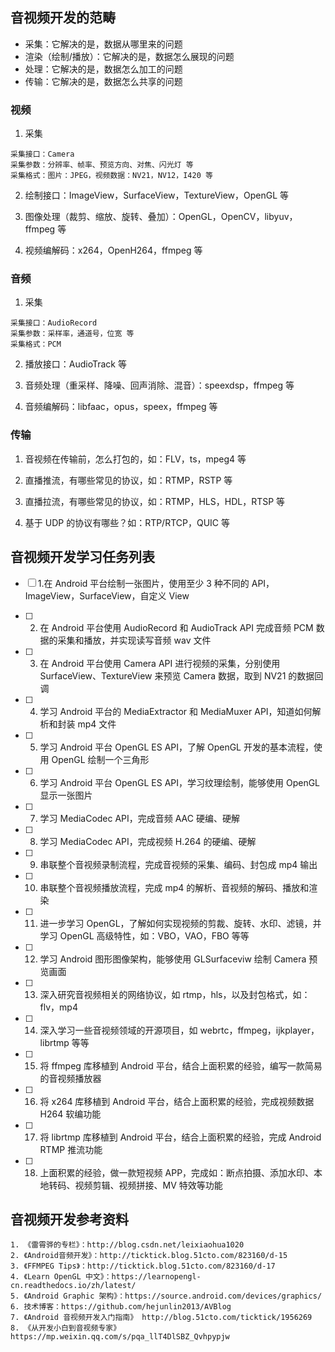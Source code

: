 ## 音视频开发的范畴
+ 采集：它解决的是，数据从哪里来的问题
+ 渲染（绘制/播放）：它解决的是，数据怎么展现的问题
+ 处理：它解决的是，数据怎么加工的问题
+ 传输：它解决的是，数据怎么共享的问题

### 视频
1. 采集
~~~
采集接口：Camera
采集参数：分辨率、帧率、预览方向、对焦、闪光灯 等
采集格式：图片：JPEG，视频数据：NV21，NV12，I420 等
~~~
2. 绘制接口：ImageView，SurfaceView，TextureView，OpenGL 等

3. 图像处理（裁剪、缩放、旋转、叠加）：OpenGL，OpenCV，libyuv，ffmpeg 等
4. 视频编解码：x264，OpenH264，ffmpeg 等

### 音频
1. 采集
~~~
采集接口：AudioRecord
采集参数：采样率，通道号，位宽 等
采集格式：PCM 
~~~

2. 播放接口：AudioTrack 等

3. 音频处理（重采样、降噪、回声消除、混音）：speexdsp，ffmpeg 等

4. 音频编解码：libfaac，opus，speex，ffmpeg 等

### 传输
1. 音视频在传输前，怎么打包的，如：FLV，ts，mpeg4 等

2. 直播推流，有哪些常见的协议，如：RTMP，RSTP 等

3. 直播拉流，有哪些常见的协议，如：RTMP，HLS，HDL，RTSP 等

4. 基于 UDP 的协议有哪些？如：RTP/RTCP，QUIC 等

## 音视频开发学习任务列表

- [ ] 1.在 Android 平台绘制一张图片，使用至少 3 种不同的 API，ImageView，SurfaceView，自定义 View

- [ ] 2. 在 Android 平台使用 AudioRecord 和 AudioTrack API 完成音频 PCM 数据的采集和播放，并实现读写音频 wav 文件

- [ ] 3. 在 Android 平台使用 Camera API 进行视频的采集，分别使用 SurfaceView、TextureView 来预览 Camera 数据，取到 NV21 的数据回调

- [ ] 4. 学习 Android 平台的 MediaExtractor 和 MediaMuxer API，知道如何解析和封装 mp4 文件

- [ ] 5. 学习 Android 平台 OpenGL ES API，了解 OpenGL 开发的基本流程，使用 OpenGL 绘制一个三角形

- [ ] 6. 学习 Android 平台 OpenGL ES API，学习纹理绘制，能够使用 OpenGL 显示一张图片

- [ ] 7. 学习 MediaCodec API，完成音频 AAC 硬编、硬解

- [ ] 8. 学习 MediaCodec API，完成视频 H.264 的硬编、硬解

- [ ] 9. 串联整个音视频录制流程，完成音视频的采集、编码、封包成 mp4 输出

- [ ] 10. 串联整个音视频播放流程，完成 mp4 的解析、音视频的解码、播放和渲染

- [ ] 11. 进一步学习 OpenGL，了解如何实现视频的剪裁、旋转、水印、滤镜，并学习 OpenGL 高级特性，如：VBO，VAO，FBO 等等

- [ ] 12. 学习 Android 图形图像架构，能够使用 GLSurfaceviw 绘制 Camera 预览画面

- [ ] 13. 深入研究音视频相关的网络协议，如 rtmp，hls，以及封包格式，如：flv，mp4

- [ ] 14. 深入学习一些音视频领域的开源项目，如 webrtc，ffmpeg，ijkplayer，librtmp 等等

- [ ] 15. 将 ffmpeg 库移植到 Android 平台，结合上面积累的经验，编写一款简易的音视频播放器

- [ ] 16. 将 x264 库移植到 Android 平台，结合上面积累的经验，完成视频数据 H264 软编功能

- [ ] 17. 将 librtmp 库移植到 Android 平台，结合上面积累的经验，完成 Android RTMP 推流功能

- [ ] 18. 上面积累的经验，做一款短视频 APP，完成如：断点拍摄、添加水印、本地转码、视频剪辑、视频拼接、MV 特效等功能
    
## 音视频开发参考资料 
    1. 《雷霄骅的专栏》：http://blog.csdn.net/leixiaohua1020
    2. 《Android音频开发》：http://ticktick.blog.51cto.com/823160/d-15
    3. 《FFMPEG Tips》：http://ticktick.blog.51cto.com/823160/d-17
    4. 《Learn OpenGL 中文》：https://learnopengl-cn.readthedocs.io/zh/latest/
    5. 《Android Graphic 架构》：https://source.android.com/devices/graphics/
    6. 技术博客：https://github.com/hejunlin2013/AVBlog
    7. 《Android 音视频开发入门指南》 http://blog.51cto.com/ticktick/1956269
    8. 《从开发小白到音视频专家》 https://mp.weixin.qq.com/s/pqa_llT4DlSBZ_Qvhpypjw



